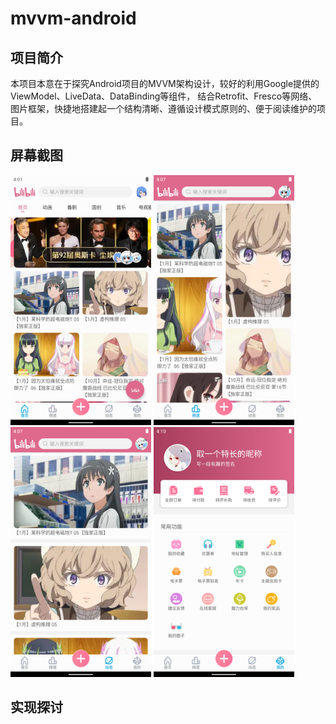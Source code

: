 # mvvm-android

项目简介
--------------------

本项目本意在于探究Android项目的MVVM架构设计，较好的利用Google提供的ViewModel、LiveData、DataBinding等组件，
结合Retrofit、Fresco等网络、图片框架，快捷地搭建起一个结构清晰、遵循设计模式原则的、便于阅读维护的项目。

屏幕截图
--------------------

<img src="screenshots/homepage.png" height="400" alt="Screenshot"/> <img src="screenshots/channelpage.png" height="400" alt="Screenshot"/>
<img src="screenshots/newspage.png" height="400" alt="Screenshot"/> <img src="screenshots/minepage.png" height="400" alt="Screenshot"/>

实现探讨
--------------------

